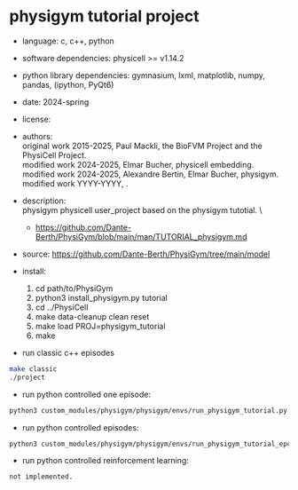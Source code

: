 # physigym tutorial project

+ language: c, c++, python
+ software dependencies: physicell >= v1.14.2
+ python library dependencies: gymnasium, lxml, matplotlib, numpy, pandas, (ipython, PyQt6)
+ date: 2024-spring
+ license: <has to be comatiple with bsb-3-clause>
+ authors: \
    original work 2015-2025, Paul Mackli, the BioFVM Project and the PhysiCell Project. \
    modified work 2024-2025, Elmar Bucher, physicell embedding. \
    modified work 2024-2025, Alexandre Bertin, Elmar Bucher, physigym. \
    modified work YYYY-YYYY, <your name goes here>.

+ description: \
    physigym physicell user_project based on the physigym tutotial. \
    + https://github.com/Dante-Berth/PhysiGym/blob/main/man/TUTORIAL_physigym.md

+ source: https://github.com/Dante-Berth/PhysiGym/tree/main/model

+ install:
    1. cd path/to/PhysiGym
    1. python3 install_physigym.py tutorial
    1. cd ../PhysiCell
    1. make data-cleanup clean reset
    1. make load PROJ=physigym_tutorial
    1. make

+ run classic c++ episodes
```bash
make classic
./project
```

+ run python controlled one episode:
```bash
python3 custom_modules/physigym/physigym/envs/run_physigym_tutorial.py
```

+ run python controlled episodes:
```bash
python3 custom_modules/physigym/physigym/envs/run_physigym_tutorial_eposodes.py
```

+ run python controlled reinforcement learning:
```bash
not implemented.
```
